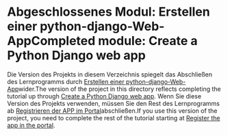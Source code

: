 # <a name="completed-module-create-a-python-django-web-app"></a><span data-ttu-id="014ef-101">Abgeschlossenes Modul: Erstellen einer python-django-Web-App</span><span class="sxs-lookup"><span data-stu-id="014ef-101">Completed module: Create a Python Django web app</span></span>

<span data-ttu-id="014ef-102">Die Version des Projekts in diesem Verzeichnis spiegelt das Abschließen des Lernprogramms durch [Erstellen einer python-django-Web-App](https://docs.microsoft.com/graph/training/python-tutorial?tutorial-step=1)wider.</span><span class="sxs-lookup"><span data-stu-id="014ef-102">The version of the project in this directory reflects completing the tutorial up through [Create a Python Django web app](https://docs.microsoft.com/graph/training/python-tutorial?tutorial-step=1).</span></span> <span data-ttu-id="014ef-103">Wenn Sie diese Version des Projekts verwenden, müssen Sie den Rest des Lernprogramms ab [Registrieren der APP im Portal](https://docs.microsoft.com/graph/training/python-tutorial?tutorial-step=2)abschließen.</span><span class="sxs-lookup"><span data-stu-id="014ef-103">If you use this version of the project, you need to complete the rest of the tutorial starting at [Register the app in the portal](https://docs.microsoft.com/graph/training/python-tutorial?tutorial-step=2).</span></span>
